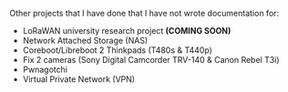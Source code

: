 Other projects that I have done that I have not wrote documentation for: 
* LoRaWAN university research project **(COMING SOON)**
* Network Attached Storage (NAS)
* Coreboot/Libreboot 2 Thinkpads (T480s & T440p)
* Fix 2 cameras (Sony Digital Camcorder TRV-140 & Canon Rebel T3i)
* Pwnagotchi 
* Virtual Private Network (VPN)
